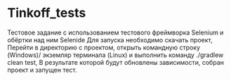 # Tinkoff_tests
Тестовое задание с использованием тестового фреймворка Selenium и обёртки над ним Selenide
Для запуска необходимо скачать проект,
Перейти в директорию с проектом, открыть командную строку (Windows)/ экземляр терминала (Linux) и выполнить команду ./gradlew clean test,
В результате которой будут обновлены зависимости, собран проект и запущен тест.
